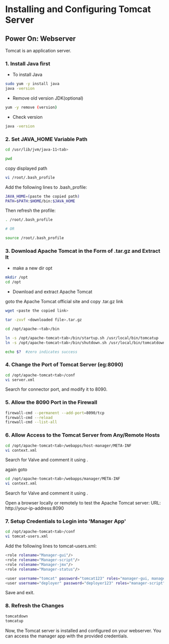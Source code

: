 # Installing and Configuring Tomcat Server

## Power On: Webserver

Tomcat is an application server.

### 1. Install Java first

- To install Java
```bash
sudo yum -y install java
java -version
```
- Remove old version JDK(optional)
```bash
yum -y remove (version)
```
- Check version
```bash
java -version
```


### 2. Set JAVA_HOME Variable Path

```bash
cd /usr/lib/jvm/java-11<tab>
```
```bash
pwd 
```
copy displayed path

```bash 
vi /root/.bash_profile
```
Add the following lines to .bash_profile:
```bash
JAVA_HOME=(paste the copied path)
PATH=$PATH:$HOME/bin:$JAVA_HOME
```
Then refresh the profile:
```bash
. /root/.bash_profile

# OR

source /root/.bash_profile 
```
### 3. Download Apache Tomcat in the Form of .tar.gz and Extract It

- make a new dir opt
```bash
mkdir /opt
cd /opt
```
- Download and extract Apache Tomcat

goto the Apache Tomcat official site and copy .tar.gz link

```bash
wget <paste the copied link>
```
```bash
tar -zxvf <downloaded file>.tar.gz
```
```bash
cd /opt/apache-<tab>/bin
```
```bash
ln -s /opt/apache-tomcat<tab>/bin/startup.sh /usr/local/bin/tomcatup
ln -s /opt/apache-tomcat<tab>/bin/shutdown.sh /usr/local/bin/tomcatdown
```
```bash
echo $?  #zero indicates success
```
### 4. Change the Port of Tomcat Server (eg:8090)

```bash
cd /opt/apache-tomcat<tab>/conf
vi server.xml
```
Search for connector port, and modify it to 8090.

### 5. Allow the 8090 Port in the Firewall

```bash
firewall-cmd --permanent --add-port=8090/tcp
firewall-cmd --reload
firewall-cmd --list-all
```
### 6. Allow Access to the Tomcat Server from Any/Remote Hosts

```bash
cd /opt/apache-tomcat<tab>/webapps/host-manager/META-INF
vi context.xml
```
Search for Valve and comment it using <!-- ... -->.

again goto 
```bash
cd /opt/apache-tomcat<tab>/webapps/manager/META-INF
vi context.xml
```
Search for Valve and comment it using <!-- ... -->.

Open a browser locally or remotely to test the Apache Tomcat server: URL: http://your-ip-address:8090

### 7. Setup Credentials to Login into 'Manager App'
```bash
cd /opt/apache-tomcat<tab>/conf
vi tomcat-users.xml
```
Add the following lines to tomcat-users.xml:

```bash
<role rolename="Manager-gui"/>
<role rolename="Manager-script"/>
<role rolename="Manager-jmx"/>
<role rolename="Manager-status"/>

<user username="tomcat" password="tomcat123" roles="manager-gui, manager-script, manager-jmx, manager-status"/>
<user username="deployer" password="deployer123" roles="manager-script"/>
```
Save and exit.

### 8. Refresh the Changes
```bash
tomcatdown
tomcatup
```
Now, the Tomcat server is installed and configured on your webserver. You can access the manager app with the provided credentials.
